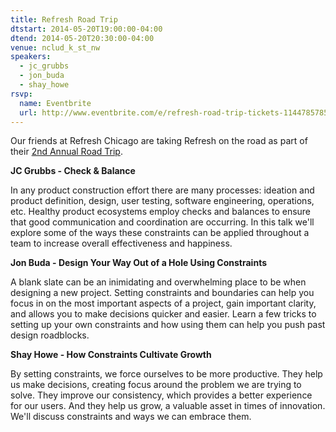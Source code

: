 ```yaml
---
title: Refresh Road Trip
dtstart: 2014-05-20T19:00:00-04:00
dtend: 2014-05-20T20:30:00-04:00
venue: nclud_k_st_nw
speakers:
  - jc_grubbs
  - jon_buda
  - shay_howe
rsvp:
  name: Eventbrite
  url: http://www.eventbrite.com/e/refresh-road-trip-tickets-11447857851
---
```


Our friends at Refresh Chicago are taking Refresh on the road as part of their [2nd Annual Road Trip](http://refreshroadtrip.com).

**JC Grubbs - Check & Balance**

In any product construction effort there are many processes: ideation and product definition, design, user testing, software engineering, operations, etc. Healthy product ecosystems employ checks and balances to ensure that good communication and coordination are occurring. In this talk we'll explore some of the ways these constraints can be applied throughout a team to increase overall effectiveness and happiness.

**Jon Buda - Design Your Way Out of a Hole Using Constraints**

A blank slate can be an inimidating and overwhelming place to be when designing a new project. Setting constraints and boundaries can help you focus in on the most important aspects of a project, gain important clarity, and allows you to make decisions quicker and easier. Learn a few tricks to setting up your own constraints and how using them can help you push past design roadblocks.

**Shay Howe - How Constraints Cultivate Growth**

By setting constraints, we force ourselves to be more productive. They help us make decisions, creating focus around the problem we are trying to solve. They improve our consistency, which provides a better experience for our users. And they help us grow, a valuable asset in times of innovation. We'll discuss constraints and ways we can embrace them.
